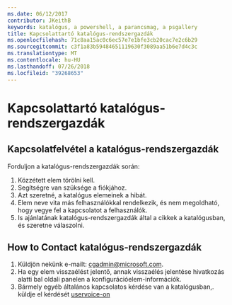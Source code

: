 ```yaml
---
ms.date: 06/12/2017
contributor: JKeithB
keywords: katalógus, a powershell, a parancsmag, a psgallery
title: Kapcsolattartó katalógus-rendszergazdák
ms.openlocfilehash: 71c8aa15ac0c6ec57e7e1bfe3cb20cac7e2c6b29
ms.sourcegitcommit: c3f1a83b59484651119630f3089aa51b6e7d4c3c
ms.translationtype: MT
ms.contentlocale: hu-HU
ms.lasthandoff: 07/26/2018
ms.locfileid: "39268653"
---
```

# <a name="contact-gallery-administrators"></a>Kapcsolattartó katalógus-rendszergazdák

## <a name="when-to-contact-gallery-administrators"></a>Kapcsolatfelvétel a katalógus-rendszergazdák

Forduljon a katalógus-rendszergazdák során:

1. Közzétett elem törölni kell.
2. Segítségre van szüksége a fiókjához.
3. Azt szeretné, a katalógus elemeinek a hibát.
4. Elem neve vita más felhasználókkal rendelkezik, és nem megoldható, hogy vegye fel a kapcsolatot a felhasználók.
5. Is ajánlatának katalógus-rendszergazdák által a cikkek a katalógusban, és szeretne válaszolni.

## <a name="how-to-contact-gallery-administrators"></a>How to Contact katalógus-rendszergazdák

1. Küldjön nekünk e-mailt: cgadmin@microsoft.com.
2. Ha egy elem visszaélést jelentő, annak visszaélés jelentése hivatkozás alatti bal oldali panelen a konfigurációelem-információk.
3. Bármely egyéb általános kapcsolatos kérdése van a katalógusban,. küldje el kérdését [uservoice-on](http://windowsserver.uservoice.com/forums/301869-powershell)